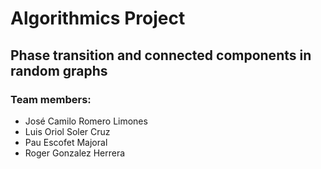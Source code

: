 # Algorithmics Project
## Phase transition and connected components in random graphs
### Team members:
- José Camilo Romero Limones
- Luis Oriol Soler Cruz
- Pau Escofet Majoral
- Roger Gonzalez Herrera
